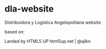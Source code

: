 # dla-website
Distribuidora y Logística Angelopolitana website

based on:

Landed by HTML5 UP
html5up.net | @ajlkn
